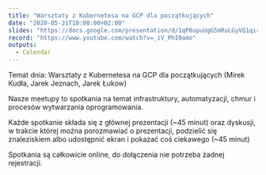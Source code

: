 ```yaml
---
title: "Warsztaty z Kubernetesa na GCP dla początkujących"
date: "2020-05-21T18:00:00+02:00"
slides: "https://docs.google.com/presentation/d/1qP8upuUgG5mRuLGyVQ1qirOy-Rg8AYyq5GuOmD86zhw"
record: "https://www.youtube.com/watch?v=_iV_PhI0amo"
outputs:
  - Calendar
---
```

Temat dnia: Warsztaty z Kubernetesa na GCP dla początkujących (Mirek Kudła, Jarek Jeznach, Jarek Łukow)

Nasze meetupy to spotkania na temat infrastruktury, automatyzacji, chmur i procesów wytwarzania oprogramowania.

Każde spotkanie składa się z głównej prezentacji (~45 minut) oraz dyskusji, w trakcie której można porozmawiać o prezentacji, podzielić się znaleziskiem albo udostępnić ekran i pokazać coś ciekawego (~45 minut)

Spotkania są całkowicie online, do dołączenia nie potrzeba żadnej rejestracji.
